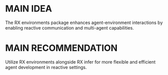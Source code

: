 # MAIN IDEA
The RX environments package enhances agent-environment interactions by enabling reactive communication and multi-agent capabilities.

# MAIN RECOMMENDATION
Utilize RX environments alongside RX infer for more flexible and efficient agent development in reactive settings.
